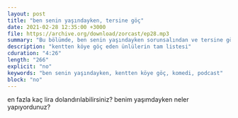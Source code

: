 ```yaml
---
layout: post
title: "ben senin yaşındayken, tersine göç"
date: 2021-02-28 12:35:00 +3000
file: https://archive.org/download/zorcast/ep28.mp3
summary: "Bu bölümde, ben senin yaşındayken sorunsalından ve tersine göç modasından söz ediyoruz"
description: "kentten köye göç eden ünlülerin tam listesi"
cduration: "4:26" 
length: "266"
explicit: "no" 
keywords: "ben senin yaşındayken, kentten köye göç, komedi, podcast"
block: "no" 
---
```




en fazla kaç lira dolandırılabilirsiniz? benim yaşımdayken neler yapıyordunuz?